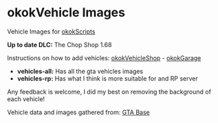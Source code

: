 # okokVehicle Images
Vehicle Images for [okokScripts](https://okok.tebex.io/)

**Up to date DLC:** The Chop Shop 1.68

Instructions on how to add vehicles: [okokVehicleShop](https://docs.okokscripts.io/scripts/okokvehicleshop#adding-vehicle-images) - [okokGarage](https://docs.okokscripts.io/scripts/okokgarage#adding-vehicle-images)
- **vehicles-all:** Has all the gta vehicles images
- **vehicles-rp:** Has what I think is more suitable for and RP server

Any feedback is welcome, I did my best on removing the background of each vehicle!

Vehicle data and images gathered from: [GTA Base](https://www.gtabase.com/)
